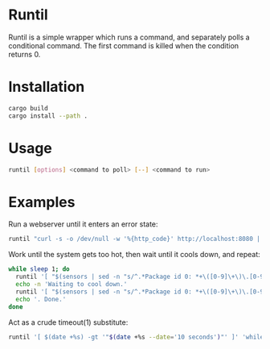 # Runtil

Runtil is a simple wrapper which runs a command, and separately polls a conditional command. The first command is killed when the condition returns 0.

# Installation

```bash
cargo build
cargo install --path .
```

# Usage

```bash
runtil [options] <command to poll> [--] <command to run>
```

# Examples

Run a webserver until it enters an error state:
```bash
runtil "curl -s -o /dev/null -w '%{http_code}' http://localhost:8080 | grep -qFx 500" -- "python webserver.py"
```

Work until the system gets too hot, then wait until it cools down, and repeat:

```bash
while sleep 1; do
  runtil '[ "$(sensors | sed -n "s/^.*Package id 0: *+\([0-9]\+\)\.[0-9]°C.*/\1/p")" -gt 90 ]' -- "./rag-embed.sh"
  echo -n 'Waiting to cool down.'
  runtil '[ "$(sensors | sed -n "s/^.*Package id 0: *+\([0-9]\+\)\.[0-9]°C.*/\1/p")" -lt 72 ]' 'while sleep 1; do echo -n "."; done'
  echo '. Done.'
done
```

Act as a crude timeout(1) substitute:
```bash
runtil '[ $(date +%s) -gt '"$(date +%s --date='10 seconds')"' ]' 'while sleep 1; do echo "Still alive."; done'
```
